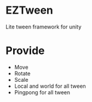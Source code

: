 # EZTween
Lite tween framework for unity
# Provide
* Move
* Rotate
* Scale
* Local and world for all tween 
* Pingpong for all tween
